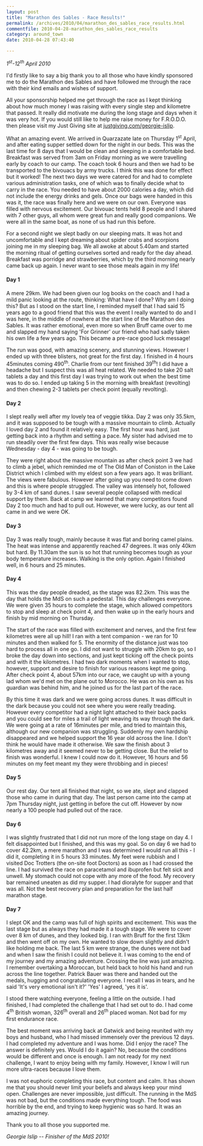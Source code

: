 ```yaml
---
layout: post
title: "Marathon des Sables - Race Results!"
permalink: /archives/2010/04/marathon_des_sables_race_results.html
commentfile: 2010-04-28-marathon_des_sables_race_results
category: around_town
date: 2010-04-28 07:43:40

---
```


*1<sup>st</sup>-12<sup>th</sup> April 2010*

I'd firstly like to say a big thank you to all those who have kindly sponsored me to do the Marathon des Sables and have followed me through the race with their kind emails and wishes of support.

All your sponsorship helped me get through the race as I kept thinking about how much money I was raising with every single step and kilometre that passed. It really did motivate me during the long stage and days when it was very hot. If you would still like to help me raise money for F.R.O.D.O. then please visit my Just Giving site at [justgiving.com/georgie-islip](http://justgiving.com/georgie-islip).

What an amazing event. We arrived in Quarzazate late on Thursday 1<sup>st</sup> April, and after eating supper settled down for the night in our beds. This was the last time for 8 days that I would be clean and sleeping in a comfortable bed. Breakfast was served from 3am on Friday morning as we were travelling early by coach to our camp. The coach took 6 hours and then we had to be transported to the bivouacs by army trucks. I think this was done for effect but it worked! The next two days we were catered for and had to complete various administration tasks, one of which was to finally decide what to carry in the race. You needed to have about 2000 calories a day, which did not include the energy drinks and gels. Once our bags were handed in this was it, the race was finally here and we were on our own. Everyone was filled with nervous excitement. Our bivouac tents held 8 people and I shared with 7 other guys, all whom were great fun and really good companions. We were all in the same boat, as none of us had run this before.

For a second night we slept badly on our sleeping mats. It was hot and uncomfortable and I kept dreaming about spider crabs and scorpions joining me in my sleeping bag. We all awoke at about 5.40am and started the morning ritual of getting ourselves sorted and ready for the day ahead. Breakfast was porridge and strawberries, which by the third morning nearly came back up again. I never want to see those meals again in my life!

#### Day 1

A mere 29km. We had been given our log books on the coach and I had a mild panic looking at the route, thinking: What have I done? Why am I doing this? But as I stood on the start line, I reminded myself that I had said 15 years ago to a good friend that this was the event I really wanted to do and I was here, in the middle of nowhere at the start line of the Marathon des Sables. It was rather emotional, even more so when Bruff came over to me and slapped my hand saying 'For Grinner' our friend who had sadly taken his own life a few years ago. This became a pre-race good luck message!

The run was good, with amazing scenery, and stunning views. However I ended up with three blisters, not great for the first day. I finished in 4 hours 45minutes coming 490<sup>th</sup>. Charlie from our tent finished 39<sup>th</sup>! I did have a headache but I suspect this was all heat related. We needed to take 20 salt tablets a day and this first day I was trying to work out when the best time was to do so. I ended up taking 5 in the morning with breakfast (revolting) and then chewing 2-3 tablets per check point (equally revolting).

#### Day 2

I slept really well after my lovely tea of veggie tikka. Day 2 was only 35.5km, and it was supposed to be tough with a massive mountain to climb. Actually I loved day 2 and found it relatively easy. The first hour was hard, just getting back into a rhythm and setting a pace. My sister had advised me to run steadily over the first few days. This was really wise because Wednesday - day 4 - was going to be tough.

They were right about the massive mountain as after check point 3 we had to climb a jebel, which reminded me of The Old Man of Coniston in the Lake District which I climbed with my eldest son a few years ago. It was brilliant. The views were fabulous. However after going up you need to come down and this is where people struggled. The valley was intensely hot, followed by 3-4 km of sand dunes. I saw several people collapsed with medical support by them. Back at camp we learned that many competitors found Day 2 too much and had to pull out. However, we were lucky, as our tent all came in and we were OK.

#### Day 3

Day 3 was really tough, mainly because it was flat and boring camel plains. The heat was intense and apparently reached 47 degrees. It was only 40km but hard. By 11.30am the sun is so hot that running becomes tough as your body temperature increases. Walking is the only option. Again I finished well, in 6 hours and 25 minutes.

#### Day 4

This was the day people dreaded, as the stage was 82.2km. This was the day that holds the MdS on such a pedestal. This day challenges everyone. We were given 35 hours to complete the stage, which allowed competitors to stop and sleep at check point 4, and then wake up in the early hours and finish by mid morning on Thursday.

The start of the race was filled with excitement and nerves, and the first few kilometres were all up hill! I ran with a tent companion - we ran for 10 minutes and then walked for 5. The enormity of the distance just was too hard to process all in one go. I did not want to struggle with 20km to go, so I broke the day down into sections, and just kept ticking off the check points and with it the kilometres. I had two dark moments when I wanted to stop, however, support and desire to finish for various reasons kept me going. After check point 4, about 57km into our race, we caught up with a young lad whom we'd met on the plane out to Morocco. He was on his own as his guardian was behind him, and he joined us for the last part of the race.

By this time it was dark and we were going across dunes. It was difficult in the dark because you could not see where you were really treading. However every competitor had a night light attached to their back packs and you could see for miles a trail of light weaving its way through the dark. We were going at a rate of 16minutes per mile, and tried to maintain this, although our new companion was struggling. Suddenly my own hardship disappeared and we helped support the 16 year old across the line. I don't think he would have made it otherwise. We saw the finish about 3 kilometres away and it seemed never to be getting close. But the relief to finish was wonderful. I knew I could now do it. However, 16 hours and 56 minutes on my feet meant my they were throbbing and in pieces!

#### Day 5

Our rest day. Our tent all finished that night, so we ate, slept and clapped those who came in during that day. The last person came into the camp at 7pm Thursday night, just getting in before the cut off. However by now nearly a 100 people had pulled out of the race.

#### Day 6

I was slightly frustrated that I did not run more of the long stage on day 4. I felt disappointed but I finished, and this was my goal. So on day 6 we had to cover 42.2km, a mere marathon and I was determined I would run all this - I did it, completing it in 5 hours 33 minutes. My feet were rubbish and I visited Doc Trotters (the on-site foot Doctors) as soon as I had crossed the line. I had survived the race on paracetamol and ibuprofen but felt sick and unwell. My stomach could not cope with any more of the food. My recovery bar remained uneaten as did my supper. I had dioralyte for supper and that was all. Not the best recovery plan and preparation for the last half marathon stage.

#### Day 7

I slept OK and the camp was full of high spirits and excitement. This was the last stage but as always they had made it a tough stage. We were to cover over 8 km of dunes, and they looked big. I ran with Bruff for the first 13km and then went off on my own. He wanted to slow down slightly and didn't like holding me back. The last 5 km were strange, the dunes were not bad and when I saw the finish I could not believe it. I was coming to the end of my journey and my amazing adventure. Crossing the line was just amazing. I remember overtaking a Moroccan, but held back to hold his hand and run across the line together. Patrick Bauer was there and handed out the medals, hugging and congratulating everyone. I recall I was in tears, and he said 'It's very emotional isn't it?' 'Yes' I agreed, 'yes it is'.

I stood there watching everyone, feeling a little on the outside. I had finished, I had completed the challenge that I had set out to do. I had come 4<sup>th</sup> British woman, 326<sup>th</sup> overall and 26<sup>th</sup> placed woman. Not bad for my first endurance race.

The best moment was arriving back at Gatwick and being reunited with my boys and husband, who I had missed immensely over the previous 12 days. I had completed my adventure and I was home. Did I enjoy the race? The answer is definitely yes. Would I do it again? No, because the conditions would be different and once is enough. I am not ready for my next challenge, I want to enjoy being with my family. However, I know I will run more ultra-races because I love them.

I was not euphoric completing this race, but content and calm. It has shown me that you should never limit your beliefs and always keep your mind open. Challenges are never impossible, just difficult. The running in the MdS was not bad, but the conditions made everything tough. The food was horrible by the end, and trying to keep hygienic was so hard. It was an amazing journey.

Thank you to all those you supported me.

<cite>Georgie Islip -- Finisher of the MdS 2010!</cite>
